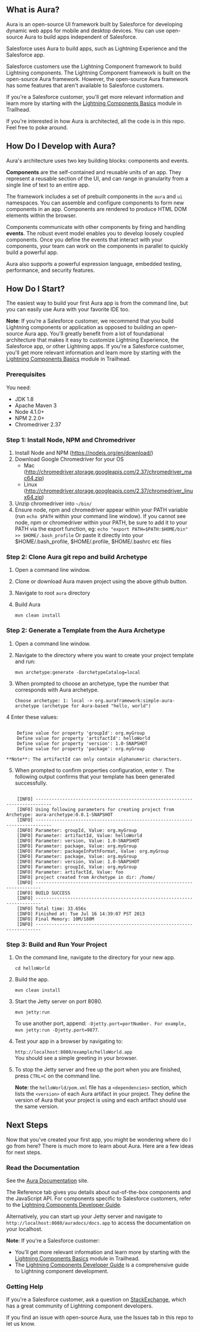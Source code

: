 ## What is Aura?

Aura is an open-source UI framework built by Salesforce for developing dynamic web apps for mobile and desktop 
devices. You can use open-source Aura to build apps independent of Salesforce.

Salesforce uses Aura to build apps, such as Lightning Experience and the Salesforce app. 

Salesforce customers use the Lightning Component framework to build Lightning components. The Lightning Component framework is built on the open-source Aura framework. However, the open-source Aura framework has some features that aren't available to Salesforce customers.

If you're a Salesforce customer, you'll get more relevant information and learn more by starting with the [Lightning Components Basics](https://trailhead.salesforce.com/en/modules/lex_dev_lc_basics) module in Trailhead. 

If you're interested in how Aura is architected, all the code is in this repo. Feel free to poke around.

## How Do I Develop with Aura?

Aura's architecture uses two key building blocks: components and events.
 
**Components** are the self-contained and reusable units of an app. They represent a reusable section of the UI, and can range in granularity from a single line of text to an entire app.

The framework includes a set of prebuilt components in the <code>aura</code> and <code>ui</code> namespaces. You can assemble and configure components to form new components in an app. Components are rendered to produce HTML DOM elements within the browser. 

Components communicate with other components by firing and handling **events**. The robust event model enables you to develop loosely coupled components. Once you define the events that interact with your components, your team can work on the components in parallel to quickly build a powerful app.

Aura also supports a powerful expression language, embedded testing, performance, and security features.

## How Do I Start?

The easiest way to build your first Aura app is from the command line, but you can easily use Aura
with your favorite IDE too.

**Note**: If you’re a Salesforce customer, we recommend that you build Lightning components or application as opposed to building an open-source Aura app. You'll greatly benefit from a lot of foundational architecture that makes it easy to customize Lightning Experience, the Salesforce app, or other Lightning apps. If you're a Salesforce customer, you'll get more relevant information and learn more by starting with the [Lightning Components Basics](https://trailhead.salesforce.com/en/modules/lex_dev_lc_basics) module in Trailhead.

### Prerequisites

You need:

* JDK 1.8
* Apache Maven 3
* Node 4.1.0+
* NPM 2.2.0+
* Chromedriver 2.37

### Step 1: Install Node, NPM and Chromedriver

1. Install Node and NPM (https://nodejs.org/en/download/)
2. Download Google Chromedriver for your OS
    - Mac (http://chromedriver.storage.googleapis.com/2.37/chromedriver_mac64.zip)
    - Linux (http://chromedriver.storage.googleapis.com/2.37/chromedriver_linux64.zip)
3. Unzip chromedriver into `~/bin/`
4. Ensure node, npm and chromedriver appear within your PATH variable (run `echo $PATH` within your command line window).
   If you cannot see node, npm or chromedriver within your PATH, be sure to add it to your PATH via the export function, eg:
     `echo "export PATH=$PATH:$HOME/bin" >> $HOME/.bash_profile`
   Or paste it directly into your $HOME/.bash_profile, $HOME/.profile, $HOME/.bashrc etc files


### Step 2: Clone Aura git repo and build Archetype

1. Open a command line window.
2. Clone or download Aura maven project using the above github button.
3. Navigate to root `aura` directory
4. Build Aura

    `mvn clean install`

### Step 2: Generate a Template from the Aura Archetype

1. Open a command line window.
2. Navigate to the directory where you want to create your project template and run:

    `mvn archetype:generate -DarchetypeCatalog=local`
       
3. When prompted to choose an archetype, type the number that corresponds with Aura archetype.

    `Choose archetype:
     1: local -> org.auraframework:simple-aura-archetype (archetype for Aura-based "hello, world")`
     
4 Enter these values:
<pre><code>
    Define value for property 'groupId': org.myGroup
    Define value for property 'artifactId': helloWorld
    Define value for property 'version': 1.0-SNAPSHOT
    Define value for property 'package': org.myGroup
</code></pre>
    **Note**: The artifactId can only contain alphanumeric characters.
5. When prompted to confirm properties configuration, enter `Y`.
The following output confirms that your template has been generated successfully.
<pre><code>
    [INFO] ----------------------------------------------------------------------------
    [INFO] Using following parameters for creating project from Archetype: aura-archetype:0.0.1-SNAPSHOT
    [INFO] ----------------------------------------------------------------------------
    [INFO] Parameter: groupId, Value: org.myGroup
    [INFO] Parameter: artifactId, Value: helloWorld
    [INFO] Parameter: version, Value: 1.0-SNAPSHOT
    [INFO] Parameter: package, Value: org.myGroup
    [INFO] Parameter: packageInPathFormat, Value: org.myGroup
    [INFO] Parameter: package, Value: org.myGroup
    [INFO] Parameter: version, Value: 1.0-SNAPSHOT
    [INFO] Parameter: groupId, Value: org.myGroup
    [INFO] Parameter: artifactId, Value: foo
    [INFO] project created from Archetype in dir: /home/<project-path>
    [INFO] ------------------------------------------------------------------------
    [INFO] BUILD SUCCESS
    [INFO] ------------------------------------------------------------------------
    [INFO] Total time: 33.656s
    [INFO] Finished at: Tue Jul 16 14:39:07 PST 2013
    [INFO] Final Memory: 10M/180M
    [INFO] ------------------------------------------------------------------------
</code></pre>

### Step 3: Build and Run Your Project
   
1. On the command line, navigate to the directory for your new app.

    `cd helloWorld` 
    
2. Build the app.

    `mvn clean install`
    
3. Start the Jetty server on port 8080.

    `mvn jetty:run`
    
    To use another port, append: `-Djetty.port=portNumber. For example, mvn jetty:run -Djetty.port=9877`.
4. Test your app in a browser by navigating to:

    `http://localhost:8080/example/helloWorld.app`       
You should see a simple greeting in your browser.
5. To stop the Jetty server and free up the port when you are finished, press `CTRL+C` on the command line.
    
    **Note**: the `helloWorld/pom.xml` file has a `<dependencies>` section, which lists the `<version>` of each Aura 
artifact in your project. They define the version of Aura that your project is using and each artifact 
<dependency> should use the same version.

## Next Steps

Now that you've created your first app, you might be wondering where do I go from here? There is much more to learn about Aura. Here are a few ideas for next steps.

### Read the Documentation

See the [Aura Documentation](http://documentation.auraframework.org/auradocs) site.

The Reference tab gives you details about out-of-the-box components and the JavaScript API. For components specific to Salesforce customers, refer to the [Lightning Components Developer Guide](https://developer.salesforce.com/docs/atlas.en-us.lightning.meta/lightning/).

Alternatively, you can start up your Jetty server and navigate to `http://localhost:8080/auradocs/docs.app` 
to access the documentation on your localhost.

**Note**: If you're a Salesforce customer:

+ You'll get more relevant information and learn more by starting with the [Lightning Components Basics](https://trailhead.salesforce.com/en/modules/lex_dev_lc_basics) module in Trailhead.
+ The [Lightning Components Developer Guide](https://developer.salesforce.com/docs/atlas.en-us.lightning.meta/lightning/) is a comprehensive guide to Lightning component development.

### Getting Help
If you're a Salesforce customer, ask a question on [StackExchange](https://salesforce.stackexchange.com/questions/tagged/lightning-components), which has a great community of Lightning component developers.

If you find an issue with open-source Aura, use the Issues tab in this repo to let us know. 


